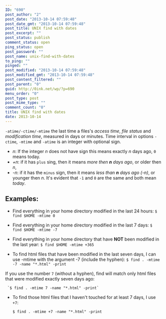 ```yaml
---
ID: "690"
post_author: "2"
post_date: "2013-10-14 07:59:48"
post_date_gmt: "2013-10-14 07:59:48"
post_title: UNIX find with dates
post_excerpt: ""
post_status: publish
comment_status: open
ping_status: open
post_password: ""
post_name: unix-find-with-dates
to_ping: ""
pinged: ""
post_modified: "2013-10-14 07:59:48"
post_modified_gmt: "2013-10-14 07:59:48"
post_content_filtered: ""
post_parent: "0"
guid: http://0ink.net/wp/?p=690
menu_order: "0"
post_type: post
post_mime_type: ""
comment_count: "0"
title: UNIX find with dates
date: 2013-10-14
---
```


`-atime/-ctime/-mtime` the last time a files's _access time_, _file status_ and _modification time_, measured in days or minutes. Time interval in options `-ctime`, `-mtime` and `-atime` is an integer with optional sign.

*   _n_: If the integer _n_ does not have sign this means exactly _n_ days ago, `0` means today.
*   _+n_: if it has `plus` sing, then it means _more then **n** days ago_, or older then _n_,
*   _-n_: if it has the `minus` sign, then it means _less than **n** days ago (-n)_, or younger then _n_. It's evident that `-1` and `0` are the same and both mean _today_.

## Examples:

*   Find everything in your home directory modified in the last 24 hours: `$ find $HOME -mtime 0`
    
*   Find everything in your home directory modified in the last 7 days: `$ find $HOME -mtime -7`
    
*   Find everything in your home directory that have **NOT** been modified in the last year: `$ find $HOME -mtime +365`
    
*   To find html files that have been modified in the last seven days, I can use -mtime with the argument -7 (include the hyphen): `$ find . -mtime -7 -name "*.html" -print`
    

If you use the number `7` (without a hyphen), find will match only html files that were modified exactly seven days ago:

```
 `$ find . -mtime 7 -name "*.html" -print`

```

*   To find those html files that I haven't touched for at least 7 days, I use `+7`:
    
    `$ find . -mtime +7 -name "*.html" -print`
